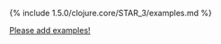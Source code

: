 {% include 1.5.0/clojure.core/STAR_3/examples.md %}

[Please add examples!](https://github.com/arrdem/grimoire/edit/master/_includes/1.6.0/clojure.core/STAR_3/examples.md)

